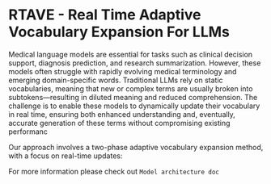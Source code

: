 # RTAVE - Real Time Adaptive Vocabulary Expansion For LLMs

Medical language models are essential for tasks such as clinical decision support, diagnosis prediction, and research summarization. However, these models often struggle with rapidly evolving medical terminology and emerging domain-specific words. Traditional LLMs rely on static vocabularies, meaning that new or complex terms are usually broken into subtokens—resulting in diluted meaning and reduced comprehension. The challenge is to enable these models to dynamically update their vocabulary in real time, ensuring both enhanced understanding and, eventually, accurate generation of these terms without compromising existing performanc

Our approach involves a two-phase adaptive vocabulary expansion method, with a focus on real-time updates:

For more information please check out `Model architecture doc`
